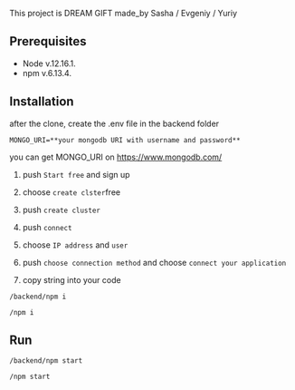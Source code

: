 
This project is DREAM GIFT  made_by Sasha / Evgeniy / Yuriy

## **Prerequisites**
* Node v.12.16.1.
* npm v.6.13.4.

## **Installation**

after the clone, create the .env file in the backend folder

`MONGO_URI=**your mongodb URI with username and password**`

you can get MONGO_URI on https://www.mongodb.com/

1. push `Start free` and sign up

2. choose `create clster`free

3. push `create cluster`

4. push `connect`

5. choose `IP address` and `user`

6. push `choose connection method` and choose `connect your application`

7. copy string into your code

`/backend/npm i`

`/npm i`


## **Run**
`/backend/npm start`

`/npm start`
